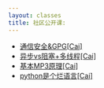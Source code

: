 ```yaml
---
layout: classes
title: 社区公开课:
---
```



* [通信安全&amp;GPG\[Cai\]](https://avlog.avplayer.org/3597082/%E9%80%9A%E4%BF%A1%E5%AE%89%E5%85%A8&amp;amp;GPG.html)
* [异步vs阻塞+多线程\[Cai\]](https://avlog.avplayer.org/3597082/%E5%BC%82%E6%AD%A5vs%E5%90%8C%E6%AD%A5%E5%A4%9A%E7%BA%BF%E7%A8%8B.html)
* [基本MP3原理\[Cai\]](https://avlog.avplayer.org/3597082/basicmp3.html)
* [python是个烂语言\[Cai\]](https://avlog.avplayer.org/3597082/python%e6%98%af%e4%b8%aa%e7%83%82%e8%af%ad%e8%a8%80.html)

